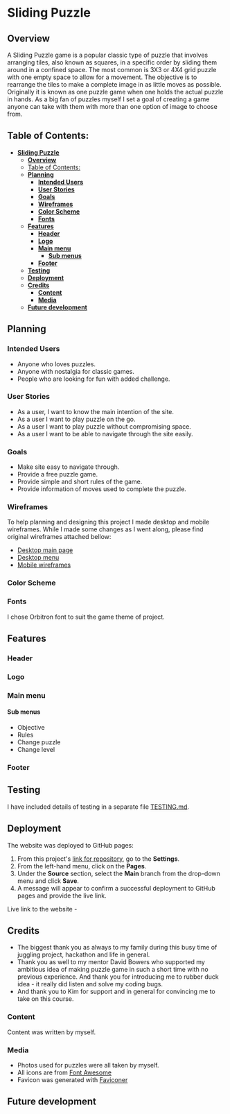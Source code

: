 # **Sliding Puzzle**

## **Overview**

A Sliding Puzzle game is a popular classic type of puzzle that involves arranging tiles, also known as squares, in a specific order by sliding them around in a confined space. The most common is 3X3 or 4X4 grid puzzle with one empty space to allow for a movement. The objective is to rearrange the tiles to make a complete image in as little moves as possible. Originally it is known as one puzzle game when one holds the actual puzzle in hands. As a big fan of puzzles myself I set a goal of creating a game anyone can take with them with more than one option of image to choose from.

## Table of Contents:
- [**Sliding Puzzle**](#sliding-puzzle)
  - [**Overview**](#overview)
  - [Table of Contents:](#table-of-contents)
  - [**Planning**](#planning)
    - [**Intended Users**](#intended-users)
    - [**User Stories**](#user-stories)
    - [**Goals**](#goals)
    - [**Wireframes**](#wireframes)
    - [**Color Scheme**](#color-scheme)
    - [**Fonts**](#fonts)
  - [**Features**](#features)
    - [**Header**](#header)
    - [**Logo**](#logo)
    - [**Main menu**](#main-menu)
      - [**Sub menus**](#sub-menus)
    - [**Footer**](#footer)
  - [**Testing**](#testing)
  - [**Deployment**](#deployment)
  - [**Credits**](#credits)
    - [**Content**](#content)
    - [**Media**](#media)
  - [**Future development**](#future-development)

## **Planning**

### **Intended Users**

* Anyone who loves puzzles.
* Anyone with nostalgia for classic games.
* People who are looking for fun with added challenge.

### **User Stories**

* As a user, I want to know the main intention of the site.
* As a user I want to play puzzle on the go.
* As a user I want to play puzzle without compromising space.
* As a user I want to be able to navigate through the site easily.

### **Goals**

* Make site easy to navigate through.
* Provide a free puzzle game.
* Provide simple and short rules of the game.
* Provide information of moves used to complete the puzzle.

### **Wireframes**

To help planning and designing this project I made desktop and mobile wireframes. While I made some changes as I went along, please find original wireframes attached bellow:

* [Desktop main page](assets/images/Desktop%20wireframe.png)
* [Desktop menu](assets/images/Desktop%20menu%20wireframe.png)
* [Mobile wireframes](assets/images/Mobile%20wireframe.png)
 
### **Color Scheme**

### **Fonts**

I chose Orbitron font to suit the game theme of project.

## **Features**

### **Header**

### **Logo**

### **Main menu**

#### **Sub menus**

* Objective
* Rules
* Change puzzle
* Change level

### **Footer**

## **Testing**

I have included details of testing in a separate file [TESTING.md](TESTING.md).

## **Deployment**

The website was deployed to GitHub pages:

1. From this project's [link for repository](), go to the **Settings**.
2. From the left-hand menu, click on the **Pages**.
3. Under the **Source** section, select the **Main** branch from the drop-down menu and click **Save**.
4. A message will appear to confirm a successful deployment to GitHub pages and provide the live link.

Live link to the website -

## **Credits**

* The biggest thank you as always to my family during this busy time of juggling project, hackathon and life in general.
* Thank you as well to my mentor David Bowers who supported my ambitious idea of making puzzle game in such a short time with no previous experience. And thank you for introducing me to rubber duck idea - it really did listen and solve my coding bugs.
* And thank you to Kim for support and in general for convincing me to take on this course.

### **Content**

Content was written by myself.

### **Media**

* Photos used for puzzles were all taken by myself.
* All icons are from [Font Awesome](https://fontawesome.com/)
* Favicon was generated with [Faviconer](http://www.faviconer.com/)

## **Future development**
